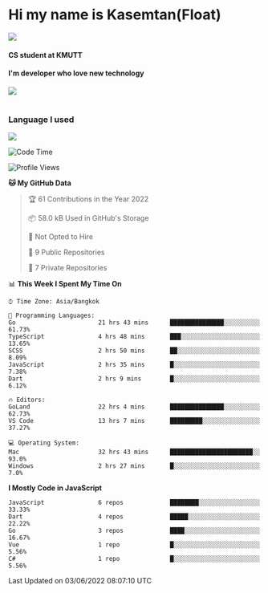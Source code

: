 # Hi my name is Kasemtan(Float)
![](https://64.media.tumblr.com/9c2a8f831efe8da556ffbf89cebb52c9/b86c1ab833a37e32-93/s1280x1920/d000dc22f75df64be2bc150f5fa69c4f6df6bb07.gifv)
#### CS student at KMUTT
#### I'm developer who love new technology
[![](https://github-readme-stats.vercel.app/api?username=FloatKasemtan&show_icons=true&theme=nightowl)]()
#
### Language I used
[![](https://github-readme-stats.vercel.app/api/top-langs/?username=FloatKasemtan&layout=compact&theme=nightowl)]()
<!--START_SECTION:waka-->
![Code Time](http://img.shields.io/badge/Code%20Time-415%20hrs%205%20mins-blue)

![Profile Views](http://img.shields.io/badge/Profile%20Views-7-blue)

**🐱 My GitHub Data** 

> 🏆 61 Contributions in the Year 2022
 > 
> 📦 58.0 kB Used in GitHub's Storage 
 > 
> 🚫 Not Opted to Hire
 > 
> 📜 9 Public Repositories 
 > 
> 🔑 7 Private Repositories  
 > 
📊 **This Week I Spent My Time On** 

```text
⌚︎ Time Zone: Asia/Bangkok

💬 Programming Languages: 
Go                       21 hrs 43 mins      ███████████████░░░░░░░░░░   61.73% 
TypeScript               4 hrs 48 mins       ███░░░░░░░░░░░░░░░░░░░░░░   13.65% 
SCSS                     2 hrs 50 mins       ██░░░░░░░░░░░░░░░░░░░░░░░   8.09% 
JavaScript               2 hrs 35 mins       █░░░░░░░░░░░░░░░░░░░░░░░░   7.38% 
Dart                     2 hrs 9 mins        █░░░░░░░░░░░░░░░░░░░░░░░░   6.12%

🔥 Editors: 
GoLand                   22 hrs 4 mins       ███████████████░░░░░░░░░░   62.73% 
VS Code                  13 hrs 7 mins       █████████░░░░░░░░░░░░░░░░   37.27%

💻 Operating System: 
Mac                      32 hrs 43 mins      ███████████████████████░░   93.0% 
Windows                  2 hrs 27 mins       █░░░░░░░░░░░░░░░░░░░░░░░░   7.0%

```

**I Mostly Code in JavaScript** 

```text
JavaScript               6 repos             ████████░░░░░░░░░░░░░░░░░   33.33% 
Dart                     4 repos             █████░░░░░░░░░░░░░░░░░░░░   22.22% 
Go                       3 repos             ████░░░░░░░░░░░░░░░░░░░░░   16.67% 
Vue                      1 repo              █░░░░░░░░░░░░░░░░░░░░░░░░   5.56% 
C#                       1 repo              █░░░░░░░░░░░░░░░░░░░░░░░░   5.56%

```



 Last Updated on 03/06/2022 08:07:10 UTC
<!--END_SECTION:waka-->
<!--
**FloatKasemtan/FloatKasemtan** is a ✨ _special_ ✨ repository because its `README.md` (this file) appears on your GitHub profile.

Here are some ideas to get you started:

- 🔭 I’m currently working on ...
- 🌱 I’m currently learning ...
- 👯 I’m looking to collaborate on ...
- 🤔 I’m looking for help with ...
- 💬 Ask me about ...
- 📫 How to reach me: ...
- 😄 Pronouns: ...
- ⚡ Fun fact: ...
-->
